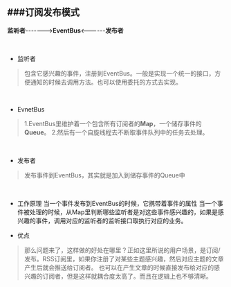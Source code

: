 ###订阅发布模式
---

**监听者**------->**EventBus**<------**发布者**

&nbsp;

- 监听者
> 包含它感兴趣的事件，注册到EventBus。一般是实现一个统一的接口，方便通知的时候去调用方法。也可以使用委托的方式去实现。

&nbsp;

- EvnetBus
> 1.EventBus里维护着一个包含所有订阅者的**Map**，一个储存事件的**Queue**。
2.然后有一个自旋线程去不断取事件队列中的任务去处理。

&nbsp;

- 发布者
> 发布事件到EventBus，其实就是加入到储存事件的Queue中

&nbsp;

- 工作原理
当一个事件发布到EventBus的时候，它携带着事件的属性
当一个事件被处理的时候，从Map里判断哪些监听者是对这些事件感兴趣的，如果是感兴趣的事件，调用对应的监听者的监听接口取执行对应的业务。

- 优点
> 那么问题来了，这样做的好处在哪里？正如这里所说的用户场景，是订阅/发布。RSS订阅里，如果你注册了对某些主题感兴趣，然后对应主题的文章产生后就会推送给订阅者。
也可以在产生文章的时候直接发布给对应的感兴趣的订阅者，但是这样就耦合度太高了。而且在逻辑上也不够清晰。